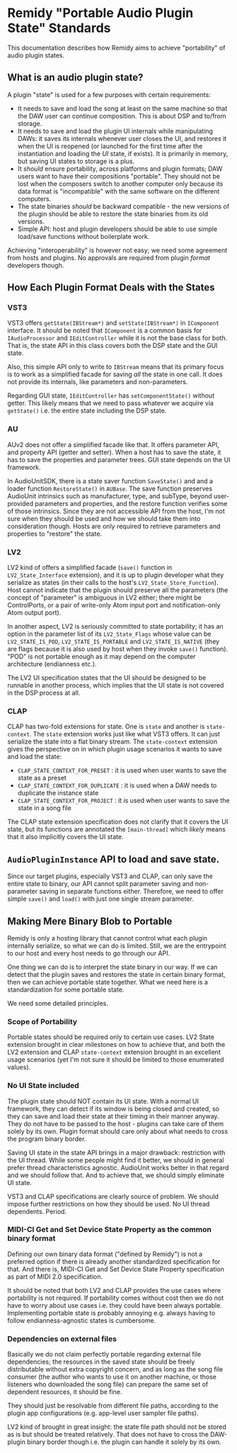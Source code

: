 
# Remidy "Portable Audio Plugin State" Standards

This documentation describes how Remidy aims to achieve "portability" of audio plugin states.

## What is an audio plugin state?

A plugin "state" is used for a few purposes with certain requirements:

- It needs to save and load the song at least on the same machine so that the DAW user can continue composition. This is about DSP and to/from storage.
- It needs to save and load the plugin UI internals while manipulating DAWs: it saves its internals whenever user closes the UI, and restores it when the UI is reopened (or launched for the first time after the instantiation and loading the *UI* state, if exists). It is primarily in memory, but saving UI states to storage is a plus.
- It *should* ensure portability, across platforms and plugin formats; DAW users want to have their compositions "portable". They should not be lost when the composers switch to another computer only because its data format is "incompatible" with the same software on the different computers.
- The state binaries *should* be backward compatible - the new versions of the plugin should be able to restore the state binaries from its old versions.
- Simple API: host and plugin developers should be able to use simple load/save functions without boilerplate work.

Achieving "interoperability" is however not easy; we need some agreement from hosts and plugins. No approvals are required from plugin *format* developers though.

## How Each Plugin Format Deals with the States

### VST3

VST3 offers `getState(IBStream*)` and `setState(IBStream*)` in `IComponent` interface. It should be noted that `IComponent` is a common basis for `IAudioProcessor` and `IEditController` while it is not the base class for both. That is, the state API in this class covers both the DSP state and the GUI state.

Also, this simple API only to write to `IBStream` means that its primary focus is to work as a simplified facade for saving *all* the state in one call. It does not provide its internals, like parameters and non-parameters.

Regarding GUI state, `IEditController` has `setComponentState()` without getter. This likely means that we need to pass whatever we acquire via `getState()` i.e. the entire state including the DSP state.

### AU

AUv2 does not offer a simplified facade like that. It offers parameter API, and property API (getter and setter). When a host has to save the state, it has to save the properties and parameter trees. GUI state depends on the UI framework.

In AudioUnitSDK, there is a state saver function `SaveState()` and and a loader function `RestoreState()` in `AUBase`. The save function preserves AudioUnit intrinsics such as manufacturer, type, and subType, beyond user-provided parameters and properties, and the restore function verifies some of those intrinsics. Since they are not accessible API from the host, I'm not sure when they should be used and how we should take them into consideration though. Hosts are only required to retrieve parameters and properties to "restore" the state.

### LV2

LV2 kind of offers a simplified facade (`save()` function in `LV2_State_Interface` extension), and it is up to plugin developer what they serialize as states (in their calls to the host's `LV2_State_Store_Function`). Host cannot indicate that the plugin should preserve all the parameters (the concept of "parameter" is ambiguous in LV2 either; there might be ControlPorts, or a pair of write-only Atom input port and notification-only Atom output port).

In another aspect, LV2 is seriously committed to state portability; it has an option in the parameter list of its `LV2_State_Flags` whose value can be `LV2_STATE_IS_POD`, `LV2_STATE_IS_PORTABLE` and `LV2_STATE_IS_NATIVE` (they are flags because it is also used by host when they invoke `save()` function). "POD" is not portable enough as it may depend on the computer architecture (endianness etc.).

The LV2 UI specification states that the UI should be designed to be runnable in another process, which implies that the UI state is not covered in the DSP process at all.

### CLAP

CLAP has two-fold extensions for state. One is `state` and another is `state-context`. The `state` extension works just like what VST3 offers. It can just serialize the state into a flat binary stream. The `state-context` extension gives the perspective on in which plugin usage scenarios it wants to save and load the state:

- `CLAP_STATE_CONTEXT_FOR_PRESET` : it is used when user wants to save the state as a preset
- `CLAP_STATE_CONTEXT_FOR_DUPLICATE` : it is used when a DAW needs to duplicate the instance state
- `CLAP_STATE_CONTEXT_FOR_PROJECT` : it is used when user wants to save the state in a song file

The CLAP state extension specification does not clarify that it covers the UI state, but its functions are annotated the `[main-thread]` which *likely* means that it also implicitly covers the UI state.

## `AudioPluginInstance` API to load and save state.

Since our target plugins, especially VST3 and CLAP, can only save the entire state to binary, our API cannot split parameter saving and non-parameter saving in separate functions either. Therefore, we need to offer simple `save()` and `load()` with just one single stream parameter.

## Making Mere Binary Blob to Portable

Remidy is only a hosting library that cannot control what each plugin internally serialize, so what we can do is limited. Still, we are the entrypoint to our host and every host needs to go through our API.

One thing we can do is to interpret the state binary in our way. If we can detect that the plugin saves and restores the state in certain binary format, then we can achieve portable state together. What we need here is a standardization for some portable state.

We need some detailed principles.

### Scope of Portability

Portable states should be required only to certain use cases. LV2 State extension brought in clear milestones on how to achieve that, and both the LV2 extension and CLAP `state-context` extension brought in an excellent usage scenarios (yet I'm not sure it should be limited to those enumerated values).

### No UI State included

The plugin state should NOT contain its UI state. With a normal UI framework, they can detect if its window is being closed and created, so they can save and load their state at their timing in their manner anyway. They do not have to be passed to the host - plugins can take care of them solely by its own. Plugin format should care only about what needs to cross the program binary border.

Saving UI state in the state API brings in a major drawback: restriction with the UI thread. While some people might find it better, we should in general prefer thread characteristics agnostic. AudioUnit works better in that regard and we should follow that. And to achieve that, we should simply eliminate UI state.

VST3 and CLAP specifications are clearly source of problem. We should impose further restrictions on how they should be used. No UI thread dependents. Period.

### MIDI-CI Get and Set Device State Property as the common binary format

Defining our own binary data format ("defined by Remidy") is not a preferred option if there is already another standardized specification for that. And there is, MIDI-CI Get and Set Device State Property specification as part of MIDI 2.0 specification.

It should be noted that both LV2 and CLAP provides the use cases where portability is not required. If portability comes without cost then we do not have to worry about use cases i.e. they could have been always portable. Implementing portable state is probably annoying e.g. always having to follow endianness-agnostic states is cumbersome.

### Dependencies on external files

Basically we do not claim perfectly portable regarding external file dependencies; the resources in the saved state should be freely distributable without extra copyright concern, and as long as the song file consumer (the author who wants to use it on another machine, or those listeners who downloaded the song file) can prepare the same set of dependent resources, it should be fine.

They should just be resolvable from different file paths, according to the plugin app configurations (e.g. app-level user sampler file paths).

LV2 kind of brought in great insight: the state file path should not be stored as is but should be treated relatively. That does not have to cross the DAW-plugin binary border though i.e. the plugin can handle it solely by its own.
